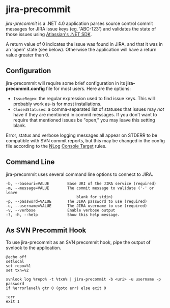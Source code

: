 
jira-precommit
==

*jira-precommit* is a .NET 4.0 application parses source control
commit messages for JIRA issue keys (eg. 'ABC-123') and validates
the state of those issues using
[Atlassian's .NET SDK](http://www.nuget.org/packages/Atlassian.SDK).

A return value of 0 indicates the issue was found in JIRA, and that
it was in an 'open' state (see below).  Otherwise the application
will have a return value greater than 0.

Configuration
--

jira-precommit will require some brief configuration in its
**jira-precommit.config** file for most users.  Here are the options:

* `IssueRegex`: the regular expression used to find issue keys.
  This will probably work as-is for most installations.
* `ClosedStatuses`: a comma-separated list of statuses that issues
  may *not* have if they are mentioned in commit messages.  If you
  don't want to require that mentioned issues be "open," you may
  leave this setting blank.

Error, status and verbose logging messages all appear on STDERR to
be compatible with SVN commit reports, but this may be changed in
the config file according to the [NLog](http://nlog-project.org/)
[Console Target](https://github.com/nlog/NLog/wiki/Console%20Target)
rules.

Command Line
--

jira-precommit uses several command line options to connect to JIRA.

    -b, --baseuri=VALUE        Base URI of the JIRA service (required)
    -m, --message=VALUE        The commit message to validate ('-' or leave
                                   blank for stdin)
    -p, --password=VALUE       The JIRA password to use (required)
    -u, --username=VALUE       The JIRA username to use (required)
    -v, --verbose              Enable verbose output
    -?, -h, --help             Show this help message.

As SVN Precommit Hook
--

To use jira-precommit as an SVN precommit hook, pipe the output of
svnlook to the application.

    @echo off
    setlocal
    set repo=%1
    set txn=%2

    svnlook log %repo% -t %txn% | jira-precommit -b <uri> -u username -p password
    if %errorlevel% gtr 0 (goto err) else exit 0

    :err
    exit 1
